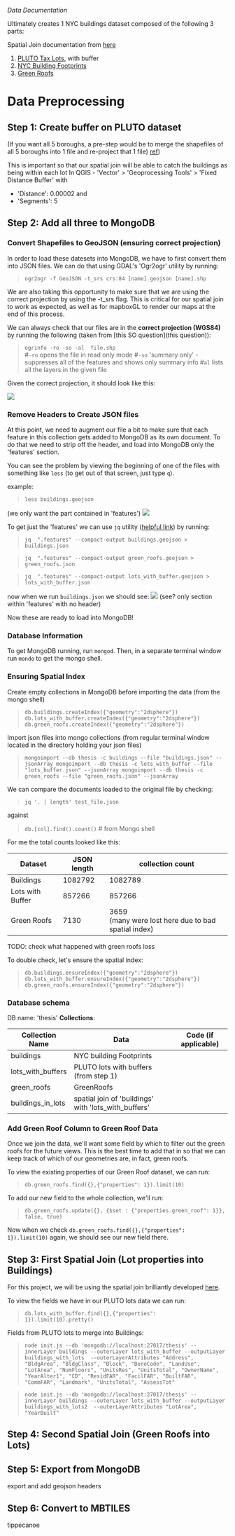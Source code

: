 *Data Documentation*

Ultimately creates 1 NYC buildings dataset composed of the following 3 parts:

Spatial Join documentation from [here](https://github.com/UrbanSystemsLab/spatial-join-mongodb)

1. [PLUTO Tax Lots](https://www1.nyc.gov/site/planning/data-maps/open-data/dwn-pluto-mappluto.page), with buffer
2. [NYC Building Footprints](https://data.cityofnewyork.us/Housing-Development/Building-Footprints/nqwf-w8eh)
3. [Green Roofs](https://github.com/tnc-ny-science/NYC_GreenRoofMapping/tree/master/greenroof_gisdata/20180403_greenroof_gte50px_0x5m/polygons)

# Data Preprocessing

## Step 1: Create buffer on PLUTO dataset
(If you want all 5 boroughs, a pre-step would be to merge the shapefiles of all 5 boroughs into 1 file and re-project that 1 file) [ref](https://www.northrivergeographic.com/ogr2ogr-merge-shapefiles))

This is important so that our spatial join will be able to catch the buildings as being within each lot
In QGIS - 'Vector' > 'Geoprocessing Tools' > 'Fixed Distance Buffer' with
* 'Distance': 0.00002 and
* 'Segments': 5

## Step 2: Add all three to MongoDB

### Convert Shapefiles to GeoJSON (ensuring correct projection)
In order to load these datesets into MongoDB, we have to first convert them into JSON files. We can do that using GDAL's 'Ogr2ogr' utility by running:

> `ogr2ogr -f GeoJSON -t_srs crs:84 [name].geojson [name].shp`

We are also taking this opportunity to make sure that we are using the correct projection by using the -t_srs flag. This is critical for our spatial join to work as expected, as well as for mapboxGL to render our maps at the end of this process.

We can always check that our files are in the  **correct projection (WGS84)** by running the following (taken from [this SO question](this question)):

> `ogrinfo -ro -so -al  file.shp`  
> #`-ro` opens the file in read only mode
> #`-so` 'summary only' - suppresses all of the features and shows only summary info
> #`al` lists all the layers in the given file

Given the correct projection, it should look like this:

![](./imgs/projection.png)

### Remove Headers to Create JSON files
At this point, we need to augment our file a bit to make sure that each feature in this collection gets added to MongoDB as its own document. To do that we need to strip off the header, and load into MongoDB only the 'features' section.

You can see the problem by viewing the beginning of one of the files with something like `less` (to get out of that screen, just type `q`).

example:
> `less buildings.geojson`

(we only want the part contained in 'features')
![](./imgs/geojson.png)

To get just the 'features' we can use `jq` utility ([helpful link](https://shapeshed.com/jq-json/#how-to-use-pipes-with-jq)) by running:

> `jq  ".features" --compact-output buildings.geojson > buildings.json`

> `jq  ".features" --compact-output green_roofs.geojson > green_roofs.json`

> `jq  ".features" --compact-output lots_with_buffer.geojson > lots_with_buffer.json`

now when we run `buildings.json` we should see:
![](./imgs/json.png) (see? only section within 'features' with no header)

Now these are ready to load into MongoDB!

### Database Information

To get MongoDB running, run `mongod`. Then, in a separate terminal window run `mondo` to get the mongo shell.

### Ensuring Spatial Index

Create empty collections in MongoDB before importing the data (from the mongo shell)

> `db.buildings.createIndex({"geometry":"2dsphere"})
db.lots_with_buffer.createIndex({"geometry":"2dsphere"})
db.green_roofs.createIndex({"geometry":"2dsphere"})
`

Import json files into mongo collections (from regular terminal window located in the directory holding your json files)

> `mongoimport --db thesis -c buildings --file "buildings.json" --jsonArray
mongoimport --db thesis -c lots_with_buffer --file "lots_buffer.json" --jsonArray
mongoimport --db thesis -c green_roofs --file "green_roofs.json" --jsonArray`

We can compare the documents loaded to the original file by checking:

>`jq '. | length' test_file.json`

against
> `db.[col].find().count()` # from Mongo shell

For me the total counts looked like this:

Dataset | JSON length | collection count
-----|-----|-----
Buildings | 1082792 | 1082789
Lots with Buffer | 857266 | 857266
Green Roofs | 7130 | 3659 <br> (many were lost here due to bad spatial index)

TODO: check what happened with green roofs loss

To double check, let's ensure the spatial index:
> `db.buildings.ensureIndex({"geometry":"2dsphere"})
db.lots_with_buffer.ensureIndex({"geometry":"2dsphere"})
db.green_roofs.ensureIndex({"geometry":"2dsphere"})`

### Database schema
DB name: 'thesis'
**Collections**:

Collection Name | Data | Code (if applicable)
----- |-----|-----
buildings | NYC building Footprints |
lots_with_buffers | PLUTO lots with buffers (from step 1) |
green_roofs | GreenRoofs |
buildings_in_lots | spatial join of 'buildings' with 'lots_with_buffers' |

### Add Green Roof Column to Green Roof Data

Once we join the data, we'll want some field by which to filter out the green roofs for the future views. This is the best time to add that in so that we can keep track of which of our geometries are, in fact, green roofs.

To view the existing properties of our Green Roof dataset, we can run:

>`db.green_roofs.find({},{"properties": 1}).limit(10)`

To add our new field to the whole collection, we'll run:

>`db.green_roofs.update({}, {$set : {"properties.green_roof": 1}}, false, true)`

Now when we check `db.green_roofs.find({},{"properties": 1}).limit(10)` again, we should see our new field there.

## Step 3: First Spatial Join (Lot properties into Buildings)
For this project, we will be using the spatial join brilliantly developed [here](https://github.com/UrbanSystemsLab/spatial-join-mongodb).

To view the fields we have in our PLUTO lots data we can run:

>`db.lots_with_buffer.find({},{"properties": 1}).limit(10).pretty()`

Fields from PLUTO lots to merge into Buildings:

> `node init.js --db 'mongodb://localhost:27017/thesis' --innerLayer buildings --outerLayer lots_with_buffer --outputLayer buildings_with_lots  --outerLayerAttributes "Address", "BldgArea", "BldgClass", "Block", "BoroCode", "LandUse", "LotArea", "NumFloors", "UnitsRes", "UnitsTotal", "OwnerName", "YearAlter1", "CD", "ResidFAR", "FacilFAR", "BuiltFAR", "CommFAR", "Landmark", "UnitsTotal", "AssessTot" `

>`node init.js --db 'mongodb://localhost:27017/thesis' --innerLayer buildings --outerLayer lots_with_buffer --outputLayer buildings_with_lots2  --outerLayerAttributes "LotArea", "YearBuilt"`

## Step 4: Second Spatial Join  (Green Roofs into Lots)

## Step 5: Export from MongoDB
export and add geojson headers

## Step 6: Convert to MBTILES
tippecanoe

